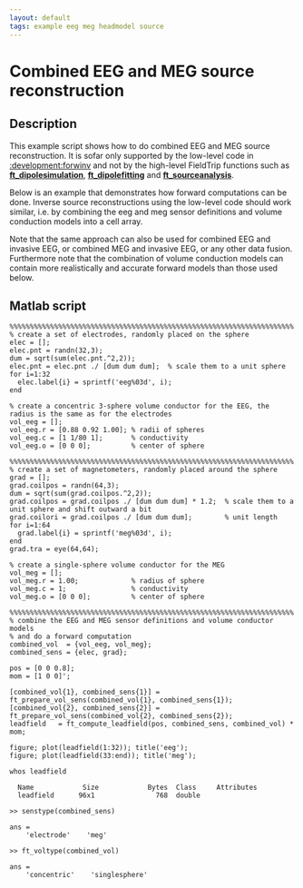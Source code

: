 ```yaml
---
layout: default
tags: example eeg meg headmodel source
---
```



# Combined EEG and MEG source reconstruction

## Description

This example script shows how to do combined EEG and MEG source reconstruction. It is sofar only supported by the low-level code in [:development:forwinv](/development/forwinv) and not by the high-level FieldTrip functions such as **[ft_dipolesimulation](/reference/ft_dipolesimulation)**, **[ft_dipolefitting](/reference/ft_dipolefitting)** and **[ft_sourceanalysis](/reference/ft_sourceanalysis)**.

Below is an example that demonstrates how forward computations can be done. Inverse source reconstructions using the low-level code should work similar, i.e. by combining the eeg and meg sensor definitions and volume conduction models into a cell array.

Note that the same approach can also be used for combined EEG and invasive EEG, or combined MEG and invasive EEG, or any other data fusion. Furthermore note that the combination of volume conduction models can  contain more realistically and accurate forward models than those used below.  

## Matlab script
	
	%%%%%%%%%%%%%%%%%%%%%%%%%%%%%%%%%%%%%%%%%%%%%%%%%%%%%%%%%%%%%%%%%%%%%%
	% create a set of electrodes, randomly placed on the sphere
	elec = [];
	elec.pnt = randn(32,3);
	dum = sqrt(sum(elec.pnt.^2,2));
	elec.pnt = elec.pnt ./ [dum dum dum];  % scale them to a unit sphere
	for i=1:32
	  elec.label{i} = sprintf('eeg%03d', i);
	end

	% create a concentric 3-sphere volume conductor for the EEG, the radius is the same as for the electrodes
	vol_eeg = [];
	vol_eeg.r = [0.88 0.92 1.00]; % radii of spheres
	vol_eeg.c = [1 1/80 1];       % conductivity
	vol_eeg.o = [0 0 0];          % center of sphere

	%%%%%%%%%%%%%%%%%%%%%%%%%%%%%%%%%%%%%%%%%%%%%%%%%%%%%%%%%%%%%%%%%%%%%%
	% create a set of magnetometers, randomly placed around the sphere
	grad = [];
	grad.coilpos = randn(64,3);
	dum = sqrt(sum(grad.coilpos.^2,2));
	grad.coilpos = grad.coilpos ./ [dum dum dum] * 1.2;  % scale them to a unit sphere and shift outward a bit
	grad.coilori = grad.coilpos ./ [dum dum dum];        % unit length
	for i=1:64
	  grad.label{i} = sprintf('meg%03d', i);
	end
	grad.tra = eye(64,64);

	% create a single-sphere volume conductor for the MEG
	vol_meg = [];
	vol_meg.r = 1.00;             % radius of sphere
	vol_meg.c = 1;                % conductivity
	vol_meg.o = [0 0 0];          % center of sphere

	%%%%%%%%%%%%%%%%%%%%%%%%%%%%%%%%%%%%%%%%%%%%%%%%%%%%%%%%%%%%%%%%%%%%%%
	% combine the EEG and MEG sensor definitions and volume conductor models
	% and do a forward computation
	combined_vol  = {vol_eeg, vol_meg};
	combined_sens = {elec, grad};

	pos = [0 0 0.8];
	mom = [1 0 0]';

	[combined_vol{1}, combined_sens{1}] = ft_prepare_vol_sens(combined_vol{1}, combined_sens{1});
	[combined_vol{2}, combined_sens{2}] = ft_prepare_vol_sens(combined_vol{2}, combined_sens{2});
	leadfield   = ft_compute_leadfield(pos, combined_sens, combined_vol) * mom;

	figure; plot(leadfield(1:32)); title('eeg');
	figure; plot(leadfield(33:end)); title('meg');

	whos leadfield

	  Name            Size            Bytes  Class     Attributes
	  leadfield      96x1               768  double

	>> senstype(combined_sens)

	ans =
	    'electrode'    'meg'

	>> ft_voltype(combined_vol)

	ans =
	    'concentric'    'singlesphere'
